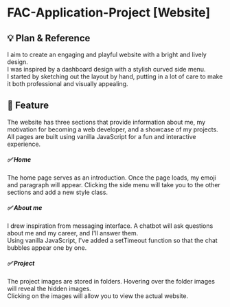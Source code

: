 # FAC-Application-Project [Website]

## 💡 Plan & Reference

I aim to create an engaging and playful website with a bright and lively design. <br>
I was inspired by a dashboard design with a stylish curved side menu.<br>
I started by sketching out the layout by hand, putting in a lot of care to make it both professional and visually appealing.

## 🚀 Feature 
The website has three sections that provide information about me, my motivation for becoming a web developer, and a showcase of my projects.<br>
All pages are built using vanilla JavaScript for a fun and interactive experience.

##### ✅ Home 
The home page serves as an introduction. Once the page loads, my emoji and paragraph will appear.
Clicking the side menu will take you to the other sections and add a new style class.


##### ✅ About me
I drew inspiration from messaging interface. A chatbot will ask questions about me and my career, and I'll answer them. <br>
Using vanilla JavaScript, I've added a setTimeout function so that the chat bubbles appear one by one.

##### ✅ Project
The project images are stored in folders. Hovering over the folder images will reveal the hidden images.<br>
Clicking on the images will allow you to view the actual website.


